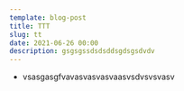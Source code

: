 ```yaml
---
template: blog-post
title: TTT
slug: tt
date: 2021-06-26 00:00
description: gsgsgssdsdsddsgdsgsdvdv
---
```

* vsasgasgfvavasvasvasvaasvsdvsvsvasv